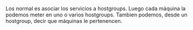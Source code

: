 Los normal es asociar los servicios a hostgroups.
Luego cada máquina la podemos meter en uno o varios hostgroups.
Tambien podemos, desde un hostgroup, decir que máquinas le pertenencen.
